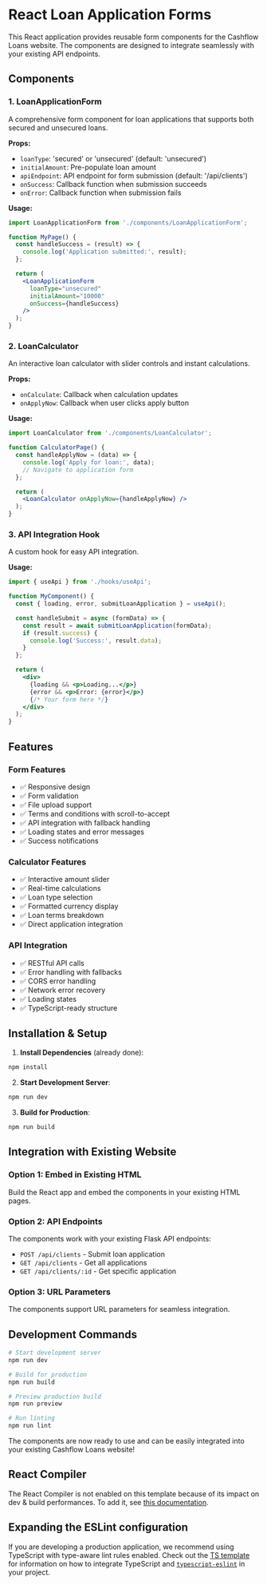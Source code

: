 # React Loan Application Forms

This React application provides reusable form components for the Cashflow Loans website. The components are designed to integrate seamlessly with your existing API endpoints.

## Components

### 1. LoanApplicationForm
A comprehensive form component for loan applications that supports both secured and unsecured loans.

**Props:**
- `loanType`: 'secured' or 'unsecured' (default: 'unsecured')
- `initialAmount`: Pre-populate loan amount
- `apiEndpoint`: API endpoint for form submission (default: '/api/clients')
- `onSuccess`: Callback function when submission succeeds
- `onError`: Callback function when submission fails

**Usage:**
```jsx
import LoanApplicationForm from './components/LoanApplicationForm';

function MyPage() {
  const handleSuccess = (result) => {
    console.log('Application submitted:', result);
  };

  return (
    <LoanApplicationForm 
      loanType="unsecured"
      initialAmount="10000"
      onSuccess={handleSuccess}
    />
  );
}
```

### 2. LoanCalculator
An interactive loan calculator with slider controls and instant calculations.

**Props:**
- `onCalculate`: Callback when calculation updates
- `onApplyNow`: Callback when user clicks apply button

**Usage:**
```jsx
import LoanCalculator from './components/LoanCalculator';

function CalculatorPage() {
  const handleApplyNow = (data) => {
    console.log('Apply for loan:', data);
    // Navigate to application form
  };

  return (
    <LoanCalculator onApplyNow={handleApplyNow} />
  );
}
```

### 3. API Integration Hook
A custom hook for easy API integration.

**Usage:**
```jsx
import { useApi } from './hooks/useApi';

function MyComponent() {
  const { loading, error, submitLoanApplication } = useApi();

  const handleSubmit = async (formData) => {
    const result = await submitLoanApplication(formData);
    if (result.success) {
      console.log('Success:', result.data);
    }
  };

  return (
    <div>
      {loading && <p>Loading...</p>}
      {error && <p>Error: {error}</p>}
      {/* Your form here */}
    </div>
  );
}
```

## Features

### Form Features
- ✅ Responsive design
- ✅ Form validation
- ✅ File upload support
- ✅ Terms and conditions with scroll-to-accept
- ✅ API integration with fallback handling
- ✅ Loading states and error messages
- ✅ Success notifications

### Calculator Features
- ✅ Interactive amount slider
- ✅ Real-time calculations
- ✅ Loan type selection
- ✅ Formatted currency display
- ✅ Loan terms breakdown
- ✅ Direct application integration

### API Integration
- ✅ RESTful API calls
- ✅ Error handling with fallbacks
- ✅ CORS error handling
- ✅ Network error recovery
- ✅ Loading states
- ✅ TypeScript-ready structure

## Installation & Setup

1. **Install Dependencies** (already done):
```bash
npm install
```

2. **Start Development Server**:
```bash
npm run dev
```

3. **Build for Production**:
```bash
npm run build
```

## Integration with Existing Website

### Option 1: Embed in Existing HTML
Build the React app and embed the components in your existing HTML pages.

### Option 2: API Endpoints
The components work with your existing Flask API endpoints:

- `POST /api/clients` - Submit loan application
- `GET /api/clients` - Get all applications
- `GET /api/clients/:id` - Get specific application

### Option 3: URL Parameters
The components support URL parameters for seamless integration.

## Development Commands

```bash
# Start development server
npm run dev

# Build for production
npm run build

# Preview production build
npm run preview

# Run linting
npm run lint
```

The components are now ready to use and can be easily integrated into your existing Cashflow Loans website!

## React Compiler

The React Compiler is not enabled on this template because of its impact on dev & build performances. To add it, see [this documentation](https://react.dev/learn/react-compiler/installation).

## Expanding the ESLint configuration

If you are developing a production application, we recommend using TypeScript with type-aware lint rules enabled. Check out the [TS template](https://github.com/vitejs/vite/tree/main/packages/create-vite/template-react-ts) for information on how to integrate TypeScript and [`typescript-eslint`](https://typescript-eslint.io) in your project.
